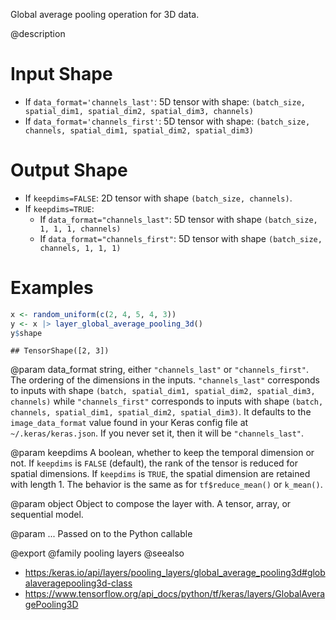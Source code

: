 Global average pooling operation for 3D data.

@description

# Input Shape
- If `data_format='channels_last'`:
    5D tensor with shape:
    `(batch_size, spatial_dim1, spatial_dim2, spatial_dim3, channels)`
- If `data_format='channels_first'`:
    5D tensor with shape:
    `(batch_size, channels, spatial_dim1, spatial_dim2, spatial_dim3)`

# Output Shape
- If `keepdims=FALSE`:
    2D tensor with shape `(batch_size, channels)`.
- If `keepdims=TRUE`:
    - If `data_format="channels_last"`:
        5D tensor with shape `(batch_size, 1, 1, 1, channels)`
    - If `data_format="channels_first"`:
        5D tensor with shape `(batch_size, channels, 1, 1, 1)`

# Examples

```r
x <- random_uniform(c(2, 4, 5, 4, 3))
y <- x |> layer_global_average_pooling_3d()
y$shape
```

```
## TensorShape([2, 3])
```

@param data_format
string, either `"channels_last"` or `"channels_first"`.
The ordering of the dimensions in the inputs. `"channels_last"`
corresponds to inputs with shape
`(batch, spatial_dim1, spatial_dim2, spatial_dim3, channels)`
while `"channels_first"` corresponds to inputs with shape
`(batch, channels, spatial_dim1, spatial_dim2, spatial_dim3)`.
It defaults to the `image_data_format` value found in your Keras
config file at `~/.keras/keras.json`. If you never set it, then it
will be `"channels_last"`.

@param keepdims
A boolean, whether to keep the temporal dimension or not.
If `keepdims` is `FALSE` (default), the rank of the tensor is
reduced for spatial dimensions. If `keepdims` is `TRUE`, the
spatial dimension are retained with length 1.
The behavior is the same as for `tf$reduce_mean()` or `k_mean()`.

@param object
Object to compose the layer with. A tensor, array, or sequential model.

@param ...
Passed on to the Python callable

@export
@family pooling layers
@seealso
+ <https:/keras.io/api/layers/pooling_layers/global_average_pooling3d#globalaveragepooling3d-class>
+ <https://www.tensorflow.org/api_docs/python/tf/keras/layers/GlobalAveragePooling3D>
